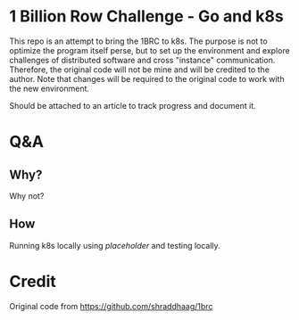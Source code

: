 # 1 Billion Row Challenge - Go and k8s

This repo is an attempt to bring the 1BRC to k8s. The purpose is not to optimize the program itself perse, but to set up the environment and explore challenges of distributed software and cross "instance" communication. Therefore, the original code will not be mine and will be credited to the author. Note that changes will be required to the original code to work with the new environment.

Should be attached to an article to track progress and document it.

# Q&A
## Why?

Why not?

## How

Running k8s locally using *placeholder* and testing locally.

# Credit

Original code from https://github.com/shraddhaag/1brc
